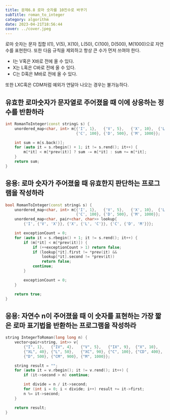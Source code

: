 ```yaml
---
title: 문제6.8 로마 숫자를 10진수로 바꾸기
subTitle: roman_to_integer
category: algorithm
date: 2023-04-21T18:56:44
cover: ../cover.jpeg
---
```


로마 숫자는 문자 집합 I(1), V(5), X(10), L(50), C(100), D(500), M(1000)으로 자연수를 표현한다.
또한 다음 규칙을 제외하고 항상 큰 수가 먼저 쓰여야 한다.

- I는 V혹은 X바로 전에 올 수 있다.
- X는 L혹은 C바로 전에 올 수 있다.
- C는 D혹은 M바로 전에 올 수 있다.

또한 LXC혹은 CDM처럼 예외가 연달아 나오는 경우는 불가능하다.

## 유효한 로마숫자가 문자열로 주어졌을 때 이에 상응하는 정수를 반환하라

```cpp
int RomanToInteger(const string& s) {
    unordered_map<char, int> m{{'I', 1},   {'V', 5},   {'X', 10},  {'L', 50},
                               {'C', 100}, {'D', 500}, {'M', 1000}};

    int sum = m[s.back()];
    for (auto it = s.rbegin() + 1; it != s.rend(); it++) {
        m[*it] < m[*prev(it)] ? sum -= m[*it] : sum += m[*it];
    }
    return sum;
}
```

## 응용: 로마 숫자가 주어졌을 때 유효한지 판단하는 프로그램을 작성하라

```cpp
bool RomanToInteger(const string& s) {
    unordered_map<char, int> m{{'I', 1},   {'V', 5},   {'X', 10},  {'L', 50},
                               {'C', 100}, {'D', 500}, {'M', 1000}};
    unordered_map<char, pair<char, char>> lookup{
        {'I', {'V', 'X'}}, {'X', {'L', 'C'}}, {'C', {'D', 'M'}}};

    int exceptionCount = 0;
    for (auto it = s.rbegin() + 1; it != s.rend(); it++) {
        if (m[*it] < m[*prev(it)]) {
            if (++exceptionCount > 1) return false;
            if (lookup[*it].first != *prev(it) &&
                lookup[*it].second != *prev(it))
                return false;
            continue;
        }

        exceptionCount = 0;
    }

    return true;
}
```

## 응용: 자연수 n이 주어졌을 때 이 숫자를 표현하는 가장 짧은 로마 표기법을 반환하는 프로그램을 작성하라

```cpp
string IntegerToRoman(long long n) {
    vector<pair<string, int>> v{
        {"I", 1},   {"IV", 4},   {"V", 5},   {"IX", 9},  {"X", 10},
        {"XL", 40}, {"L", 50},   {"XC", 90}, {"C", 100}, {"CD", 400},
        {"D", 500}, {"CM", 900}, {"M", 1000}};

    string result = "";
    for (auto it = v.rbegin(); it != v.rend(); it++) {
        if (it->second > n) continue;

        int divide = n / it->second;
        for (int i = 0; i < divide; i++) result += it->first;
        n %= it->second;
    }

    return result;
}
```
